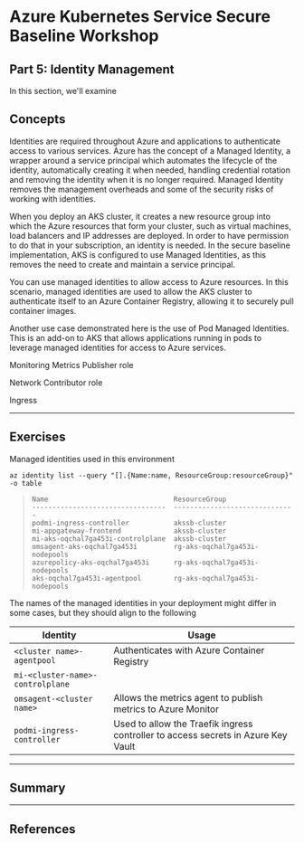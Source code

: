 # Azure Kubernetes Service Secure Baseline Workshop

## Part 5: Identity Management

In this section, we'll examine 

## Concepts

Identities are required throughout Azure and applications to authenticate access to various services. Azure has the concept of a Managed Identity, a wrapper around a service principal which automates the lifecycle of the identity, automatically creating it when needed, handling credential rotation and removing the identity when it is no longer required. Managed Identity removes the management overheads and some of the security risks of working with identities.

When you deploy an AKS cluster, it creates a new resource group into which the Azure resources that form your cluster, such as virtual machines, load balancers and IP addresses are deployed. In order to have permission to do that in your subscription, an identity is needed. In the secure baseline implementation, AKS is configured to use Managed Identities, as this removes the need to create and maintain a service principal.

You can use managed identities to allow access to Azure resources. In this scenario, managed identities are used to allow the AKS cluster to authenticate itself to an Azure Container Registry, allowing it to securely pull container images.

Another use case demonstrated here is the use of Pod Managed Identities. This is an add-on to AKS that allows applications running in pods to leverage managed identities for access to Azure services.

Monitoring Metrics Publisher role

Network Contributor role

Ingress 

---

## Exercises

Managed identities used in this environment

```
az identity list --query "[].{Name:name, ResourceGroup:resourceGroup}" -o table
```

>```
>Name                               ResourceGroup
>---------------------------------  ------------------------------
>podmi-ingress-controller           akssb-cluster
>mi-appgateway-frontend             akssb-cluster
>mi-aks-oqchal7ga453i-controlplane  akssb-cluster
>omsagent-aks-oqchal7ga453i         rg-aks-oqchal7ga453i-nodepools
>azurepolicy-aks-oqchal7ga453i      rg-aks-oqchal7ga453i-nodepools
>aks-oqchal7ga453i-agentpool        rg-aks-oqchal7ga453i-nodepools
>```

The names of the managed identities in your deployment might differ in some cases, but they should align to the following

Identity | Usage
---| ----
`<cluster name>-agentpool` | Authenticates with Azure Container Registry
`mi-<cluster-name>-controlplane` | 
`omsagent-<cluster name>` | Allows the metrics agent to publish metrics to Azure Monitor
`podmi-ingress-controller` | Used to allow the Traefik ingress controller to access secrets in Azure Key Vault

---

## Summary

---

## References